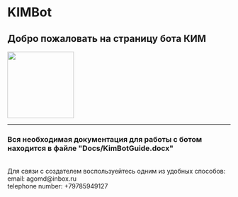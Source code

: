 # KIMBot

## Добро пожаловать на страницу бота КИМ

<img src="./Resources/KimBotV3Mini.png" height="150">

-------

### Вся необходимая документация для работы с ботом находится в файле "Docs/KimBotGuide.docx"
<br>
Для связи с создателем воспользуейтесь одним из удобных способов:
<br>
email: agomd@inbox.ru
<br>
telephone number: +79785949127
